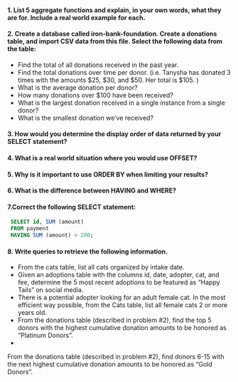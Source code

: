 #### 1. List 5 aggregate functions and explain, in your own words, what they are for. Include a real world example for each.

#### 2. Create a database called iron-bank-foundation. Create a donations table, and import CSV data from this file. Select the following data from the table:

- Find the total of all donations received in the past year.
- Find the total donations over time per donor. (i.e. Tanysha has donated 3 times with the amounts $25, $30, and $50. Her total is $105. )
- What is the average donation per donor?
- How many donations over $100 have been received?
- What is the largest donation received in a single instance from a single donor?
- What is the smallest donation we’ve received?

#### 3. How would you determine the display order of data returned by your SELECT statement?

#### 4. What is a real world situation where you would use OFFSET?

#### 5. Why is it important to use ORDER BY when limiting your results?

#### 6. What is the difference between HAVING and WHERE?

#### 7.Correct the following SELECT statement:
```SQL
 SELECT id, SUM (amount)
 FROM payment
 HAVING SUM (amount) > 200;
```
 
#### 8. Write queries to retrieve the following information.

- From the cats table, list all cats organized by intake date.
- Given an adoptions table with the columns id, date, adopter, cat, and fee, determine the 5 most recent adoptions to be featured as “Happy Tails” on social media.
- There is a potential adopter looking for an adult female cat. In the most efficient way possible, from the Cats table, list all female cats 2 or more years old.
- From the donations table (described in problem #2), find the top 5 donors with the highest cumulative donation amounts to be honored as “Platinum Donors”.
-
From the donations table (described in problem #2), find donors 6-15 with the next highest cumulative donation amounts to be honored as “Gold Donors”.
